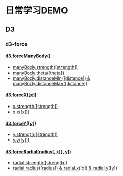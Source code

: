 # 日常学习DEMO

## D3

### d3-force

#### [d3.forceManyBody()](https://codepen.io/gafish/pen/mZjQxd)
- [manyBody.strength([strength])](https://codepen.io/gafish/pen/NZBELd)
- [manyBody.theta([theta])](https://codepen.io/gafish/pen/MMBzZQ)
- [manyBody.distanceMin([distance]) & manyBody.distanceMax([distance])](https://codepen.io/gafish/pen/MMBZyB)

#### [d3.forceX([x])](https://codepen.io/gafish/pen/KjBrdg)
- [x.strength([strength])](https://codepen.io/gafish/pen/ZdjmQK)
- [x.x([x]))](https://codepen.io/gafish/pen/GbBwEK)

#### [d3.forceY([y])](https://codepen.io/gafish/pen/xoJQbY)
- [y.strength([strength])](https://codepen.io/gafish/pen/ewjQvG)
- [y.y([y]))](https://codepen.io/gafish/pen/jjpQaB)

#### [d3.forceRadial(radius[, x][, y])](https://codepen.io/gafish/pen/zVLmWN)
- [radial.strength([strength])](https://codepen.io/gafish/pen/rErqRy)
- [radial.radius([radius]) & radial.x([x]) & radial.y([y])](https://codepen.io/gafish/pen/xoJQKY)